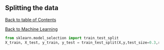 ## Splitting the data
[Back to table of Contents](../README.md)

[Back to Machine Learning](ml.md)

```python
from sklearn.model_selection import train_test_split
X_train, X_test, y_train, y_test = train_test_split(X,y,test_size=0.3,random_state=42)
```